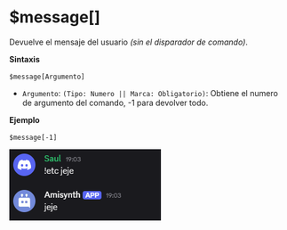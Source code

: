 # $message[]

Devuelve el mensaje del usuario *(sin el disparador de comando)*.

**Sintaxis**
```
$message[Argumento]
```

- `Argumento`: `(Tipo: Numero || Marca: Obligatorio)`: Obtiene el numero de argumento del comando, -1 para devolver todo.

**Ejemplo**
```
$message[-1]
```

![alt text](image-82.png)

